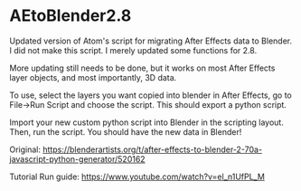 # AEtoBlender2.8
Updated version of Atom's script for migrating After Effects data to Blender. I did not make this script. I merely updated some functions for 2.8.

More updating still needs to be done, but it works on most After Effects layer objects, and most importantly, 3D data.

To use, select the layers you want copied into blender in After Effects, go to File->Run Script and choose the script.  This should export a python script.

Import your new custom python script into Blender in the scripting layout. Then, run the script.  You should have the new data in Blender!

Original:
https://blenderartists.org/t/after-effects-to-blender-2-70a-javascript-python-generator/520162

Tutorial Run guide: 
https://www.youtube.com/watch?v=el_n1UfPL_M
